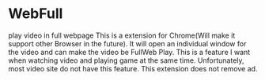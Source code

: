 # WebFull
play video in full webpage
This is a extension for Chrome(Will make it support other Browser in the future). It will open an individual window for the video and can make the video be FullWeb Play.
This is a feature I want when watching video and playing game at the same time. Unfortunately, most video site do not have this feature. 
This extension does not remove ad.
